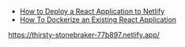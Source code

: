 - [How to Deploy a React Application to Netlify](https://javascript.plainenglish.io/how-to-deploy-a-react-application-to-netlify-e120d2de2654)
- [How To Dockerize an Existing React Application](https://towardsdatascience.com/how-to-dockerize-an-existing-react-application-c27bd8517dcb)



https://thirsty-stonebraker-77b897.netlify.app/
